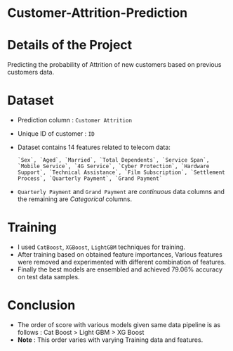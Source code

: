 # Customer-Attrition-Prediction

# Details of the Project

Predicting the probability of Attrition of new customers based on previous customers data.

# Dataset

- Prediction column : `Customer Attrition`
- Unique ID of customer : `ID`
- Dataset contains 14 features related to telecom data:

      `Sex`, `Aged`, `Married`, `Total Dependents`, `Service Span`, `Mobile Service`, `4G Service`, `Cyber Protection`, `Hardware Support`, `Technical Assistance`, `Film Subscription`, `Settlement Process`, `Quarterly Payment`, `Grand Payment`
- `Quarterly Payment` and `Grand Payment` are *continuous* data columns and the remaining are *Categorical* columns.

# Training

- I used `CatBoost`, `XGBoost`, `LightGBM` techniques for training.
- After training based on obtained feature importances, Various features were removed and experimented with different combination of features.
- Finally the best models are ensembled and achieved 79.06% accuracy on test data samples.


# Conclusion 

- The order of score with various models given same data pipeline is as follows : 
            Cat Boost > Light GBM > XG Boost
- **Note** :  This order varies with varying Training data and features.

                  
